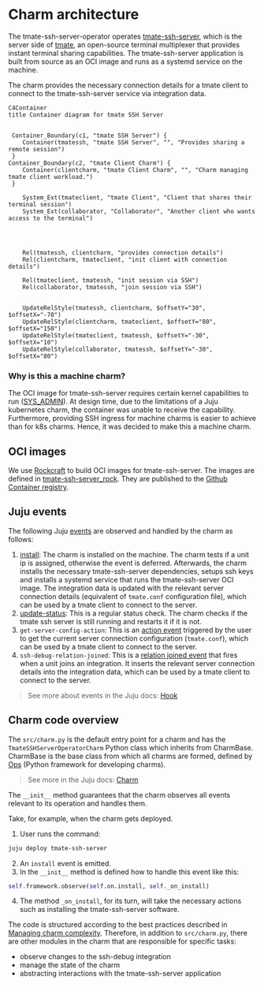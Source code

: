 # Charm architecture

The tmate-ssh-server-operator operates [tmate-ssh-server](https://github.com/tmate-io/tmate-ssh-server),
which is the server side of [tmate](https://tmate.io/), an open-source terminal multiplexer
that provides instant terminal sharing capabilities.
The tmate-ssh-server application is built from source as an OCI image and runs as a systemd service on the machine.

The charm provides the necessary connection details for a tmate client to connect to the tmate-ssh-server service
via integration data.


```mermaid
C4Container
title Container diagram for tmate SSH Server


 Container_Boundary(c1, "tmate SSH Server") {
    Container(tmatessh, "tmate SSH Server", "", "Provides sharing a remote session")
 }
Container_Boundary(c2, "tmate Client Charm") {
    Container(clientcharm, "tmate Client Charm", "", "Charm managing tmate client workload.")
 }

    System_Ext(tmateclient, "tmate Client", "Client that shares their terminal session")
    System_Ext(collaborator, "Collaborator", "Another client who wants access to the terminal")




    Rel(tmatessh, clientcharm, "provides connection details")
    Rel(clientcharm, tmateclient, "init client with connection details")

    Rel(tmateclient, tmatessh, "init session via SSH")
    Rel(collaborator, tmatessh, "join session via SSH")


    UpdateRelStyle(tmatessh, clientcharm, $offsetY="30", $offsetX="-70")
    UpdateRelStyle(clientcharm, tmateclient, $offsetY="80", $offsetX="150")
    UpdateRelStyle(tmateclient, tmatessh, $offsetY="-30", $offsetX="10")
    UpdateRelStyle(collaborator, tmatessh, $offsetY="-30", $offsetX="80")
```

### Why is this a machine charm?

The OCI image for tmate-ssh-server requires certain kernel capabilities to run ([SYS_ADMIN](https://github.com/tmate-io/tmate-ssh-server/issues/73#issuecomment-762756632)).
At design time, due to the limitations of a Juju kubernetes charm, the container was unable to receive the capability.
Furthermore, providing SSH ingress for machine charms is easier to achieve than for k8s charms. Hence, it was decided to make this a machine charm. 

## OCI images

We use [Rockcraft](https://canonical-rockcraft.readthedocs-hosted.com/en/latest/) to build OCI images for tmate-ssh-server. 
The images are defined in [tmate-ssh-server_rock](https://github.com/canonical/tmate-ssh-server-operator/tree/main/tmate-ssh-server_rock).
They are published to the [Github Container registry](https://github.com/canonical/tmate-ssh-server-operator/pkgs/container/tmate-ssh-server).


## Juju events

The following Juju [events](https://juju.is/docs/sdk/event) are observed and handled by the charm as follows:

1. [install](https://canonical-juju.readthedocs-hosted.com/en/latest/user/reference/hook/#install): The charm is installed on the machine. The charm tests if a unit ip is assigned, otherwise the event is deferred. Afterwards,
the charm installs the necessary tmate-ssh-server dependencies, setups ssh keys and installs a systemd service that runs the tmate-ssh-server OCI image. The integration data is updated with the relevant server connection details (equivalent of `tmate.conf` configuration file), 
which can be used by a tmate client to connect to the server.
2. [update-status](https://canonical-juju.readthedocs-hosted.com/en/latest/user/reference/hook/#update-status): This is a regular status check. The charm
checks if the tmate ssh server is still running and restarts it if it is not.
3. `get-server-config-action`: This is an [action event](https://canonical-juju.readthedocs-hosted.com/en/latest/user/reference/hook/#action-actiont)  triggered by the user
to get the current server connection configuration (`tmate.conf`), which can be used by a tmate client to connect to the server.
5. `ssh-debug-relation-joined`: This is a [relation joined event](https://canonical-juju.readthedocs-hosted.com/en/latest/user/reference/hook/#endpoint-relation-joined) that fires when 
a unit joins an integration. It inserts the relevant server connection details into the integration data, which can be used by a tmate client to connect to the server.

> See more about events in the Juju docs: [Hook](https://canonical-juju.readthedocs-hosted.com/en/latest/user/reference/hook)


## Charm code overview

The `src/charm.py` is the default entry point for a charm and has the `TmateSSHServerOperatorCharm` Python class which inherits from CharmBase. CharmBase is the base class 
from which all charms are formed, defined by [Ops](https://juju.is/docs/sdk/ops) (Python framework for developing charms).

> See more in the Juju docs: [Charm](https://canonical-juju.readthedocs-hosted.com/en/latest/user/reference/charm/)

The `__init__` method guarantees that the charm observes all events relevant to its operation and handles them.

Take, for example, when the charm gets deployed.

1. User runs the command:
```bash
juju deploy tmate-ssh-server
```
2. An `install` event is emitted.
3. In the `__init__` method is defined how to handle this event like this:
```python
self.framework.observe(self.on.install, self._on_install)
```
4. The method `_on_install`, for its turn, will take the necessary actions such as installing the tmate-ssh-server software.


The code is structured according to the best practices described in [Managing charm complexity](https://discourse.charmhub.io/t/specification-isd014-managing-charm-complexity/11619).
Therefore, in addition to `src/charm.py`, there are other modules in the charm that are responsible for specific tasks:

- observe changes to the ssh-debug integration
- manage the state of the charm
- abstracting interactions with the tmate-ssh-server application